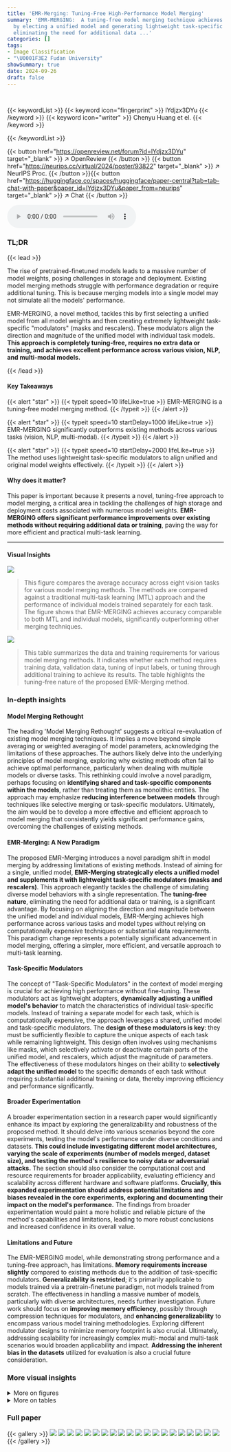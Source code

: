 ```yaml
---
title: 'EMR-Merging: Tuning-Free High-Performance Model Merging'
summary: 'EMR-MERGING:  A tuning-free model merging technique achieves high performance
  by electing a unified model and generating lightweight task-specific modulators,
  eliminating the need for additional data ...'
categories: []
tags:
- Image Classification
- "\U0001F3E2 Fudan University"
showSummary: true
date: 2024-09-26
draft: false
---
```


<br>

{{< keywordList >}}
{{< keyword icon="fingerprint" >}} lYdjzx3DYu {{< /keyword >}}
{{< keyword icon="writer" >}} Chenyu Huang et el. {{< /keyword >}}
 
{{< /keywordList >}}

{{< button href="https://openreview.net/forum?id=lYdjzx3DYu" target="_blank" >}}
↗ OpenReview
{{< /button >}}
{{< button href="https://neurips.cc/virtual/2024/poster/93822" target="_blank" >}}
↗ NeurIPS Proc.
{{< /button >}}{{< button href="https://huggingface.co/spaces/huggingface/paper-central?tab=tab-chat-with-paper&paper_id=lYdjzx3DYu&paper_from=neurips" target="_blank" >}}
↗ Chat
{{< /button >}}



<audio controls>
    <source src="https://ai-paper-reviewer.com/lYdjzx3DYu/podcast.wav" type="audio/wav">
    Your browser does not support the audio element.
</audio>


### TL;DR


{{< lead >}}

The rise of pretrained-finetuned models leads to a massive number of model weights, posing challenges in storage and deployment.  Existing model merging methods struggle with performance degradation or require additional tuning.  This is because merging models into a single model may not simulate all the models' performance. 



EMR-MERGING, a novel method, tackles this by first selecting a unified model from all model weights and then creating extremely lightweight task-specific "modulators" (masks and rescalers). These modulators align the direction and magnitude of the unified model with individual task models.  **This approach is completely tuning-free, requires no extra data or training, and achieves excellent performance across various vision, NLP, and multi-modal models.**

{{< /lead >}}


#### Key Takeaways

{{< alert "star" >}}
{{< typeit speed=10 lifeLike=true >}} EMR-MERGING is a tuning-free model merging method. {{< /typeit >}}
{{< /alert >}}

{{< alert "star" >}}
{{< typeit speed=10 startDelay=1000 lifeLike=true >}} EMR-MERGING significantly outperforms existing methods across various tasks (vision, NLP, multi-modal). {{< /typeit >}}
{{< /alert >}}

{{< alert "star" >}}
{{< typeit speed=10 startDelay=2000 lifeLike=true >}} The method uses lightweight task-specific modulators to align unified and original model weights effectively. {{< /typeit >}}
{{< /alert >}}

#### Why does it matter?
This paper is important because it presents a novel, tuning-free approach to model merging, a critical area in tackling the challenges of high storage and deployment costs associated with numerous model weights.  **EMR-MERGING offers significant performance improvements over existing methods without requiring additional data or training**, paving the way for more efficient and practical multi-task learning.

------
#### Visual Insights



![](https://ai-paper-reviewer.com/lYdjzx3DYu/figures_1_1.jpg)

> This figure compares the average accuracy across eight vision tasks for various model merging methods.  The methods are compared against a traditional multi-task learning (MTL) approach and the performance of individual models trained separately for each task. The figure shows that EMR-MERGING achieves accuracy comparable to both MTL and individual models, significantly outperforming other merging techniques.





![](https://ai-paper-reviewer.com/lYdjzx3DYu/tables_1_1.jpg)

> This table summarizes the data and training requirements for various model merging methods.  It indicates whether each method requires training data, validation data, tuning of input labels, or tuning through additional training to achieve its results.  The table highlights the tuning-free nature of the proposed EMR-Merging method.





### In-depth insights


#### Model Merging Rethought
The heading 'Model Merging Rethought' suggests a critical re-evaluation of existing model merging techniques.  It implies a move beyond simple averaging or weighted averaging of model parameters, acknowledging the limitations of these approaches. The authors likely delve into the underlying principles of model merging, exploring why existing methods often fail to achieve optimal performance, particularly when dealing with multiple models or diverse tasks.  This rethinking could involve a novel paradigm, perhaps focusing on **identifying shared and task-specific components within the models**, rather than treating them as monolithic entities. The approach may emphasize **reducing interference between models** through techniques like selective merging or task-specific modulators. Ultimately, the aim would be to develop a more effective and efficient approach to model merging that consistently yields significant performance gains, overcoming the challenges of existing methods.

#### EMR-Merging: A New Paradigm
The proposed EMR-Merging introduces a novel paradigm shift in model merging by addressing limitations of existing methods.  Instead of aiming for a single, unified model, **EMR-Merging strategically elects a unified model and supplements it with lightweight task-specific modulators (masks and rescalers)**. This approach elegantly tackles the challenge of simulating diverse model behaviors with a single representation.  The **tuning-free nature**, eliminating the need for additional data or training, is a significant advantage. By focusing on aligning the direction and magnitude between the unified model and individual models, EMR-Merging achieves high performance across various tasks and model types without relying on computationally expensive techniques or substantial data requirements.  This paradigm change represents a potentially significant advancement in model merging, offering a simpler, more efficient, and versatile approach to multi-task learning.

#### Task-Specific Modulators
The concept of "Task-Specific Modulators" in the context of model merging is crucial for achieving high performance without fine-tuning.  These modulators act as lightweight adapters, **dynamically adjusting a unified model's behavior** to match the characteristics of individual task-specific models.  Instead of training a separate model for each task, which is computationally expensive, the approach leverages a shared, unified model and task-specific modulators.  The **design of these modulators is key**:  they must be sufficiently flexible to capture the unique aspects of each task while remaining lightweight.  This design often involves using mechanisms like masks, which selectively activate or deactivate certain parts of the unified model, and rescalers, which adjust the magnitude of parameters. The effectiveness of these modulators hinges on their ability to **selectively adapt the unified model** to the specific demands of each task without requiring substantial additional training or data, thereby improving efficiency and performance significantly.

#### Broader Experimentation
A broader experimentation section in a research paper would significantly enhance its impact by exploring the generalizability and robustness of the proposed method.  It should delve into various scenarios beyond the core experiments, testing the model's performance under diverse conditions and datasets.  **This could include investigating different model architectures, varying the scale of experiments (number of models merged, dataset size), and testing the method's resilience to noisy data or adversarial attacks.**  The section should also consider the computational cost and resource requirements for broader applicability, evaluating efficiency and scalability across different hardware and software platforms.  **Crucially, this expanded experimentation should address potential limitations and biases revealed in the core experiments, exploring and documenting their impact on the model's performance.** The findings from broader experimentation would paint a more holistic and reliable picture of the method's capabilities and limitations, leading to more robust conclusions and increased confidence in its overall value.

#### Limitations and Future
The EMR-MERGING model, while demonstrating strong performance and a tuning-free approach, has limitations.  **Memory requirements increase slightly** compared to existing methods due to the addition of task-specific modulators.  **Generalizability is restricted**; it's primarily applicable to models trained via a pretrain-finetune paradigm, not models trained from scratch.  The effectiveness in handling a massive number of models, particularly with diverse architectures, needs further investigation.  Future work should focus on **improving memory efficiency**, possibly through compression techniques for modulators, and **enhancing generalizability** to encompass various model training methodologies. Exploring different modulator designs to minimize memory footprint is also crucial.  Ultimately, addressing scalability for increasingly complex multi-modal and multi-task scenarios would broaden applicability and impact.  **Addressing the inherent bias in the datasets** utilized for evaluation is also a crucial future consideration.


### More visual insights

<details>
<summary>More on figures
</summary>


![](https://ai-paper-reviewer.com/lYdjzx3DYu/figures_2_1.jpg)

> This figure illustrates the framework of EMR-MERGING, a model merging method.  Panel (a) shows the merging procedure, where task-specific vectors are combined into a unified task vector.  Lightweight task-specific modulators (masks and rescalers) are then generated to adjust the direction and magnitude of the unified vector. Panel (b) details the inference procedure, where a task-specific vector is obtained by applying the appropriate mask and rescaler to the unified task vector. Finally, panel (c) explains how the task-specific direction and amplitude are modulated, illustrating the generation of the task-specific masks and scalers.


![](https://ai-paper-reviewer.com/lYdjzx3DYu/figures_4_1.jpg)

> This figure shows the visualization results using t-SNE and Grad-CAM to analyze the effectiveness of each step in the EMR-MERGING procedure.  The t-SNE plots show how the data points cluster together at each stage, illustrating how the merged model representations progressively become more similar to the individual model representations. The Grad-CAM heatmaps visualize the regions of the images that contribute most to each model's prediction, highlighting how the focus of the model shifts as the EMR-MERGING process proceeds.  The visualization results visually demonstrate that the EMR-MERGING method effectively approximates the performance of individual models.


![](https://ai-paper-reviewer.com/lYdjzx3DYu/figures_5_1.jpg)

> This figure compares the performance of different model merging methods, including AdaMerging++ and the three steps of EMR-MERGING (ELECT, MASK, and RESCALE). The comparison is made across three metrics: sign conflict, L2 distance, and cosine similarity.  Each bar represents the average value of the metric calculated between the merged model weights and the weights of individual task-specific models.  The results visually demonstrate that EMR-MERGING effectively reduces sign conflicts and L2 distance, while improving cosine similarity compared to existing methods.  Appendix F provides more details on the experimental setup and configurations used to generate this figure.


![](https://ai-paper-reviewer.com/lYdjzx3DYu/figures_6_1.jpg)

> This figure visualizes the results of different model merging methods using t-SNE and Grad-CAM on two image classification tasks (EuroSAT and RESISC45).  The t-SNE plots (a) show the clustering of data points in a 2D space, illustrating how well the different merging methods separate the data points for different classes. The Grad-CAM visualizations (b) demonstrate the regions of the input image that are most important for classification for different models and classes.  The figure visually compares the performance of several methods, including the proposed EMR-MERGING method. The intention is to show the effectiveness of EMR-MERGING in approximating the performance of individual models compared to other techniques.


![](https://ai-paper-reviewer.com/lYdjzx3DYu/figures_8_1.jpg)

> This figure compares the number of parameters and the average normalized performance of three different model merging methods (individual models, Ties-Merging, and EMR-Merging) across a varying number of tasks.  The plot on the left shows that the number of parameters for individual models scales linearly with the number of tasks, while the parameter counts for Ties-Merging and EMR-Merging remain relatively constant. The plot on the right shows that the average normalized performance of individual models stays relatively high and constant across all task counts.  Conversely,  Ties-Merging shows significantly decreasing average performance with an increasing number of tasks, whereas EMR-Merging shows a slight decrease but much better performance compared to Ties-Merging.


![](https://ai-paper-reviewer.com/lYdjzx3DYu/figures_15_1.jpg)

> This figure illustrates the EMR-MERGING framework, detailing the merging and inference procedures.  (a) shows the merging procedure: task-specific vectors are combined into a unified task vector, and then task-specific modulators (masks and rescalers) are generated to adjust the direction and magnitude. (b) depicts the inference process: the unified task vector is modulated by the task-specific modulators to obtain the task-specific vector. (c) provides a detailed explanation of how task-specific direction and amplitude are modulated.


![](https://ai-paper-reviewer.com/lYdjzx3DYu/figures_16_1.jpg)

> This figure compares three different metrics between merged model weights and task-specific model weights using different model merging methods. The methods compared are AdaMerging++, and the three steps of the proposed EMR-MERGING (ELECT, ELECT+MASK, and EMR-MERGING). The three metrics shown are sign conflicts, L2 distance, and cosine similarity. The figure shows that the EMR-MERGING method significantly reduces sign conflicts and L2 distance while improving cosine similarity, indicating a better alignment with task-specific model weights.


![](https://ai-paper-reviewer.com/lYdjzx3DYu/figures_17_1.jpg)

> This figure shows the t-SNE visualizations of the different model merging methods applied to eight image classification tasks. Each point represents a data sample, and the colors represent different classes. The figure visualizes how well the different methods are able to merge the feature representations learned by individual models.  The visualization helps to understand the similarities and differences in the feature spaces produced by each method. The visualization helps to understand the similarities and differences in the feature spaces produced by each method.


![](https://ai-paper-reviewer.com/lYdjzx3DYu/figures_18_1.jpg)

> This figure visualizes the results of the EMR-MERGING method using t-SNE and Grad-CAM.  t-SNE (t-distributed Stochastic Neighbor Embedding) is a dimensionality reduction technique used to visualize high-dimensional data in a lower-dimensional space (here, 2D). Grad-CAM (Gradient-weighted Class Activation Mapping) is a method to visualize which parts of the image are most important for a given prediction.  The figure shows how the different steps in the EMR-MERGING process affect the representation of data points and the activation maps, illustrating the method's ability to improve the merging of models by approximating task-specific models better. The visualization helps to understand how the method helps the merged model to be closer to each individual model.


</details>




<details>
<summary>More on tables
</summary>


![](https://ai-paper-reviewer.com/lYdjzx3DYu/tables_5_1.jpg)
> This table presents the multi-task performance results of various model merging methods on eight image classification tasks.  The methods compared include Individual models (performance of individual models on each task), Traditional MTL (multi-task learning approach), Weight Averaging, Fisher Merging, RegMean, Task Arithmetic, Ties-Merging, AdaMerging, AdaMerging++, and the proposed EMR-MERGING.  The results are shown as average accuracy across the eight tasks (SUN397, Cars, RESISC45, EuroSAT, SVHN, GTSRB, MNIST, DTD).  The table demonstrates the superior performance of EMR-MERGING compared to other existing merging methods.

![](https://ai-paper-reviewer.com/lYdjzx3DYu/tables_5_2.jpg)
> This table presents the multi-task performance results achieved by various model merging methods on eight image classification tasks.  The methods compared include traditional MTL (multi-task learning), simple weight averaging, Fisher Merging, RegMean, Task Arithmetic, Ties-Merging, AdaMerging, AdaMerging++, and the proposed EMR-MERGING. The performance of each method is evaluated for each of the eight tasks (SUN397, Cars, RESISC45, EuroSAT, SVHN, GTSRB, MNIST, DTD) and the average accuracy across all eight tasks is reported.  This allows for a direct comparison of the effectiveness of different model merging techniques, showing the advantages and disadvantages of each approach in achieving high accuracy in a multi-task setting.

![](https://ai-paper-reviewer.com/lYdjzx3DYu/tables_6_1.jpg)
> This table presents the task-specific and average performance results when merging 30 ViT-B/16 models on various vision tasks.  The table compares the performance of EMR-MERGING against several baseline methods including individual models, weight averaging, RegMean, Task Arithmetic, Ties-Merging, and AdaMerging.  The 30 tasks cover diverse image classification challenges such as MNIST, CIFAR-10, and many more specialized image classification tasks. The results are shown as accuracy percentages for each task and the average accuracy across all 30 tasks. This table helps to evaluate the effectiveness of EMR-MERGING in handling a large number of tasks and models.

![](https://ai-paper-reviewer.com/lYdjzx3DYu/tables_7_1.jpg)
> This table presents the multi-task performance results of different model merging methods on eight datasets from the GLUE benchmark.  The methods compared include Individual models, Weight Averaging, RegMean [33], Task Arithmetic [30], Ties-Merging [84], and EMR-MERGING (Ours).  The table shows the performance of each method on each of the eight GLUE tasks, providing a comprehensive comparison of the effectiveness of different model merging techniques.

![](https://ai-paper-reviewer.com/lYdjzx3DYu/tables_7_2.jpg)
> This table presents the multi-task performance results of several model merging methods, including the proposed EMR-MERGING, when applied to seven text classification tasks using GPT-2 models.  It compares the average accuracy across the seven tasks for each method, showing the performance of EMR-MERGING against baselines such as Weight Averaging, Fisher Merging, RegMean, Task Arithmetic, and Ties-Merging. The 'Individual' row indicates the average performance of individual, task-specific GPT-2 models, serving as an upper bound for comparison.

![](https://ai-paper-reviewer.com/lYdjzx3DYu/tables_8_1.jpg)
> This table presents the results of applying EMR-MERGING and other model merging methods on eleven NLP tasks using (IA)³ models.  It compares the average accuracy across these tasks for various methods, including individual model performance, traditional multi-task learning (MTL), and other merging techniques.  The table highlights the performance improvement achieved by EMR-MERGING compared to existing methods. The 'Validation' column indicates whether a validation set was used for hyperparameter tuning.

![](https://ai-paper-reviewer.com/lYdjzx3DYu/tables_8_2.jpg)
> This table presents the results of applying EMR-MERGING and other model merging methods on five vision-language tasks using multi-modal BEiT3 models.  The tasks are COCO-Retrieval, COCO-Captioning, ImageNet-1k Classification, NLVR2, and VQAv2.  Performance is measured using Accuracy, BLEU4, CIDEr, METEOR, and ROUGE-L, depending on the specific task. The table allows comparison of EMR-MERGING against traditional methods like Weight Averaging, Task Arithmetic, and Ties-Merging to demonstrate its effectiveness in multi-modal model merging scenarios.

![](https://ai-paper-reviewer.com/lYdjzx3DYu/tables_9_1.jpg)
> This table presents the multi-task performance results achieved by various model merging methods on eight image classification tasks.  The methods compared include Individual models (using a single model per task), Traditional Multi-Task Learning (MTL), Weight Averaging, Fisher Merging, RegMean, Task Arithmetic, Ties-Merging, AdaMerging, AdaMerging++, and the proposed EMR-MERGING. The performance is measured by the average accuracy across the eight tasks.  This demonstrates the comparative performance of different merging techniques, highlighting the effectiveness of EMR-MERGING.

![](https://ai-paper-reviewer.com/lYdjzx3DYu/tables_9_2.jpg)
> This table presents the ablation study results on the Masking and Rescaling procedures within the EMR-MERGING model.  It shows the average accuracy across eight image classification datasets (SUN397, Cars, RESISC45, EuroSAT, SVHN, GTSRB, MNIST, DTD) when only the Electing procedure is used, when Electing and Masking are combined, when Electing and Rescaling are combined, and when all three procedures (Electing, Masking, and Rescaling) are used together. The improvement in average accuracy is shown in brackets for each combination compared to the baseline using only the Electing procedure. This demonstrates the importance of each component in achieving the high performance of EMR-MERGING.

![](https://ai-paper-reviewer.com/lYdjzx3DYu/tables_16_1.jpg)
> This table presents a comparison of the multi-task performance of different model merging methods on eight image classification tasks.  The methods compared include: Individual (using individual models for each task), Traditional MTL (multi-task learning), Weight Averaging, Fisher Merging, RegMean, Task Arithmetic, Ties-Merging, AdaMerging, AdaMerging++, and the proposed EMR-MERGING. The performance is measured by the average accuracy across the eight tasks (SUN397, Cars, RESISC45, EuroSAT, SVHN, GTSRB, MNIST, DTD).  This allows for a quantitative assessment of how well each merging method combines multiple models into a single model that performs well across multiple tasks compared to training a single model on all tasks simultaneously (MTL).

![](https://ai-paper-reviewer.com/lYdjzx3DYu/tables_17_1.jpg)
> This table presents the multi-task performance results of different model merging methods on nine image classification datasets.  The methods compared include Individual models (using a single model per task), Weight Averaging, Task Arithmetic [30], Ties-Merging [84], and the proposed EMR-MERGING method. The datasets used are SUN397, Cars, RESISC45, EuroSAT, SVHN, GTSRB, MNIST, DTD, and ImageNet-1K. The table shows the accuracy achieved by each method on each dataset, along with the average accuracy across all nine datasets.  The results demonstrate the superior performance of EMR-MERGING in comparison to the existing methods.

![](https://ai-paper-reviewer.com/lYdjzx3DYu/tables_19_1.jpg)
> This table presents the performance of RegMean and Task Arithmetic methods on the GLUE benchmark when their input task vectors are pre-processed using the DARE method.  DARE is a pre-processing technique that randomly drops a percentage of elements in the task vector before merging, aiming to reduce interference. The table shows how the performance of the two methods changes with varying percentages (10%, 30%, 50%, 70%, 90%) of elements dropped by DARE.  The results are compared against the performance of the original RegMean and Task Arithmetic methods without DARE pre-processing and the performance of an individual model for each task (Individual). This table highlights the impact of DARE pre-processing on the performance of these two model merging techniques.

![](https://ai-paper-reviewer.com/lYdjzx3DYu/tables_20_1.jpg)
> This table presents the multi-task performance results of various model merging methods on eight image classification tasks using Vision Transformer (ViT)-B/32 models.  The methods compared include individual models, traditional multi-task learning (MTL), weight averaging, Fisher merging, RegMean, Task Arithmetic, Ties-Merging, AdaMerging, AdaMerging++, and the proposed EMR-MERGING. The performance metric is average accuracy across the eight tasks.  The table allows for a comparison of the proposed method against existing techniques and establishes its effectiveness in improving multi-task capabilities without requiring additional tuning or data.

![](https://ai-paper-reviewer.com/lYdjzx3DYu/tables_21_1.jpg)
> This table presents the multi-task performance results of various model merging methods on eight image classification tasks.  The methods compared include individual model performance, traditional multi-task learning (MTL), simple averaging of weights, Fisher Merging, RegMean, Task Arithmetic, Ties-Merging, AdaMerging, AdaMerging++, and the proposed EMR-MERGING.  Each method's accuracy is reported for each of the eight tasks (SUN397, Cars, RESISC45, EuroSAT, SVHN, GTSRB, MNIST, DTD), along with an average accuracy across all eight tasks.  This allows for a comparison of the effectiveness of different model merging techniques in achieving multi-task capabilities.

![](https://ai-paper-reviewer.com/lYdjzx3DYu/tables_21_2.jpg)
> This table presents the multi-task performance results achieved using various model merging methods on eight image classification tasks.  The methods compared include Individual models (performance of each model individually), Traditional MTL (multi-task learning), Weight Averaging, Fisher Merging, RegMean, Task Arithmetic, Ties-Merging, AdaMerging, AdaMerging++, and EMR-MERGING (the proposed method).  The performance is measured by average accuracy across the eight tasks (SUN397, Cars, RESISC45, EuroSAT, SVHN, GTSRB, MNIST, DTD).  The table demonstrates the relative performance of EMR-MERGING compared to existing state-of-the-art model merging techniques.

</details>




### Full paper

{{< gallery >}}
<img src="https://ai-paper-reviewer.com/lYdjzx3DYu/1.png" class="grid-w50 md:grid-w33 xl:grid-w25" />
<img src="https://ai-paper-reviewer.com/lYdjzx3DYu/2.png" class="grid-w50 md:grid-w33 xl:grid-w25" />
<img src="https://ai-paper-reviewer.com/lYdjzx3DYu/3.png" class="grid-w50 md:grid-w33 xl:grid-w25" />
<img src="https://ai-paper-reviewer.com/lYdjzx3DYu/4.png" class="grid-w50 md:grid-w33 xl:grid-w25" />
<img src="https://ai-paper-reviewer.com/lYdjzx3DYu/5.png" class="grid-w50 md:grid-w33 xl:grid-w25" />
<img src="https://ai-paper-reviewer.com/lYdjzx3DYu/6.png" class="grid-w50 md:grid-w33 xl:grid-w25" />
<img src="https://ai-paper-reviewer.com/lYdjzx3DYu/7.png" class="grid-w50 md:grid-w33 xl:grid-w25" />
<img src="https://ai-paper-reviewer.com/lYdjzx3DYu/8.png" class="grid-w50 md:grid-w33 xl:grid-w25" />
<img src="https://ai-paper-reviewer.com/lYdjzx3DYu/9.png" class="grid-w50 md:grid-w33 xl:grid-w25" />
<img src="https://ai-paper-reviewer.com/lYdjzx3DYu/10.png" class="grid-w50 md:grid-w33 xl:grid-w25" />
<img src="https://ai-paper-reviewer.com/lYdjzx3DYu/11.png" class="grid-w50 md:grid-w33 xl:grid-w25" />
<img src="https://ai-paper-reviewer.com/lYdjzx3DYu/12.png" class="grid-w50 md:grid-w33 xl:grid-w25" />
<img src="https://ai-paper-reviewer.com/lYdjzx3DYu/13.png" class="grid-w50 md:grid-w33 xl:grid-w25" />
<img src="https://ai-paper-reviewer.com/lYdjzx3DYu/14.png" class="grid-w50 md:grid-w33 xl:grid-w25" />
<img src="https://ai-paper-reviewer.com/lYdjzx3DYu/15.png" class="grid-w50 md:grid-w33 xl:grid-w25" />
<img src="https://ai-paper-reviewer.com/lYdjzx3DYu/16.png" class="grid-w50 md:grid-w33 xl:grid-w25" />
<img src="https://ai-paper-reviewer.com/lYdjzx3DYu/17.png" class="grid-w50 md:grid-w33 xl:grid-w25" />
<img src="https://ai-paper-reviewer.com/lYdjzx3DYu/18.png" class="grid-w50 md:grid-w33 xl:grid-w25" />
<img src="https://ai-paper-reviewer.com/lYdjzx3DYu/19.png" class="grid-w50 md:grid-w33 xl:grid-w25" />
<img src="https://ai-paper-reviewer.com/lYdjzx3DYu/20.png" class="grid-w50 md:grid-w33 xl:grid-w25" />
{{< /gallery >}}